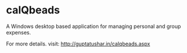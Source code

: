 calQbeads
=========

A Windows desktop based application for managing personal and group expenses.

For more details. visit: http://guptatushar.in/calqbeads.aspx
